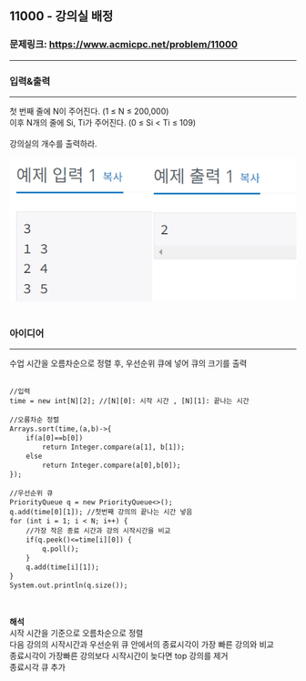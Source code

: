 ## 11000 - 강의실 배정

### 문제링크: <https://www.acmicpc.net/problem/11000>

---

### 입력&출력

---

첫 번째 줄에 N이 주어진다. (1 ≤ N ≤ 200,000)<br>
이후 N개의 줄에 Si, Ti가 주어진다. (0 ≤ Si < Ti ≤ 109)<br><br>
강의실의 개수를 출력하라.
<br><br>
<img src="../img/11000_ex.png" title="" alt="1138"></img><br><br>

### 아이디어

---

수업 시간을 오름차순으로 정렬 후, 우선순위 큐에 넣어 큐의 크기를 출력
<br>

<pre>
<code>
//입력
time = new int[N][2]; //[N][0]: 시작 시간 , [N][1]: 끝나는 시간

//오름차순 정렬
Arrays.sort(time,(a,b)->{
	if(a[0]==b[0])
		return Integer.compare(a[1], b[1]);
	else
		return Integer.compare(a[0],b[0]);
});

//우선순위 큐
PriorityQueue<Integer> q = new PriorityQueue<>();
q.add(time[0][1]); //첫번째 강의의 끝나는 시간 넣음
for (int i = 1; i < N; i++) {
	//가장 작은 종료 시간과 강의 시작시간을 비교 
	if(q.peek()<=time[i][0]) {
		q.poll();
	}
	q.add(time[i][1]);
}
System.out.println(q.size());

</code>
</pre>

**해석**<br>
시작 시간을 기준으로 오름차순으로 정렬<br>
다음 강의의 시작시간과 우선순위 큐 안에서의 종료시각이 가장 빠른 강의와 비교<br>
종료시각이 가장빠른 강의보다 시작시간이 늦다면 top 강의를 제거<br>
종료시각 큐 추가
<br>
